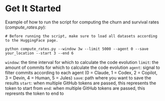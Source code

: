 # Get It Started

Example of how to run the script for computing the churn and survival rates (*compute_rates.py*): 

```
# Before running the script, make sure to load all datasets according to the HuggingFace page.

python compute_rates.py --window 3w --limit 5000 --agent 0 --save your_location --start 3 --end 6
```
```window```: the time interval for which to calculate the code evolution
```limit```: the amount of commits for which to calculate the code evolution
```agent```: signal to filter commits according to each agent (0 = Claude, 1 = Codex, 2 = Copilot, 3 = Devin, 4 = Human, 5 = Jules) 
```save```: path where you want to save the results 
```start```: when multiple GitHub tokens are passed, this represents the token to start from 
```end```: when multiple GitHub tokens are passed, this represnts the token to end to 
